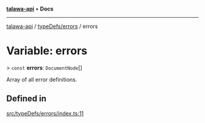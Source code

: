 [**talawa-api**](../../../README.md) • **Docs**

***

[talawa-api](../../../modules.md) / [typeDefs/errors](../README.md) / errors

# Variable: errors

\> `const` **errors**: `DocumentNode`[]

Array of all error definitions.

## Defined in

[src/typeDefs/errors/index.ts:11](https://github.com/PalisadoesFoundation/talawa-api/blob/f9e8275b1ddff2d3edcec79ee3b37c07998f6cc3/src/typeDefs/errors/index.ts#L11)
